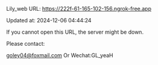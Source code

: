 Lily_web URL: https://222f-61-165-102-156.ngrok-free.app

Updated at: 2024-12-06 04:44:24

If you cannot open this URL, the server might be down.

Please contact: 

goley04@foxmail.com Or Wechat:GL_yeaH